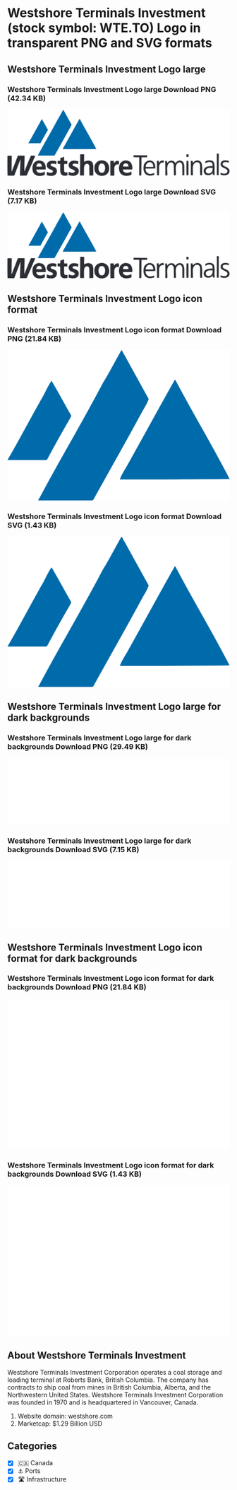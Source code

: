 # Westshore Terminals Investment (stock symbol: WTE.TO) Logo in transparent PNG and SVG formats

## Westshore Terminals Investment Logo large

### Westshore Terminals Investment Logo large Download PNG (42.34 KB)

![Westshore Terminals Investment Logo large Download PNG (42.34 KB)](/img/orig/WTE.TO_BIG-4df1bbe9.png)

### Westshore Terminals Investment Logo large Download SVG (7.17 KB)

![Westshore Terminals Investment Logo large Download SVG (7.17 KB)](/img/orig/WTE.TO_BIG-4e273503.svg)

## Westshore Terminals Investment Logo icon format

### Westshore Terminals Investment Logo icon format Download PNG (21.84 KB)

![Westshore Terminals Investment Logo icon format Download PNG (21.84 KB)](/img/orig/WTE.TO-3deb2233.png)

### Westshore Terminals Investment Logo icon format Download SVG (1.43 KB)

![Westshore Terminals Investment Logo icon format Download SVG (1.43 KB)](/img/orig/WTE.TO-64f89543.svg)

## Westshore Terminals Investment Logo large for dark backgrounds

### Westshore Terminals Investment Logo large for dark backgrounds Download PNG (29.49 KB)

![Westshore Terminals Investment Logo large for dark backgrounds Download PNG (29.49 KB)](/img/orig/WTE.TO_BIG.D-a6961fcc.png)

### Westshore Terminals Investment Logo large for dark backgrounds Download SVG (7.15 KB)

![Westshore Terminals Investment Logo large for dark backgrounds Download SVG (7.15 KB)](/img/orig/WTE.TO_BIG.D-3e15b1ce.svg)

## Westshore Terminals Investment Logo icon format for dark backgrounds

### Westshore Terminals Investment Logo icon format for dark backgrounds Download PNG (21.84 KB)

![Westshore Terminals Investment Logo icon format for dark backgrounds Download PNG (21.84 KB)](/img/orig/WTE.TO.D-84f27a8a.png)

### Westshore Terminals Investment Logo icon format for dark backgrounds Download SVG (1.43 KB)

![Westshore Terminals Investment Logo icon format for dark backgrounds Download SVG (1.43 KB)](/img/orig/WTE.TO.D-bd15a68d.svg)

## About Westshore Terminals Investment

Westshore Terminals Investment Corporation operates a coal storage and loading terminal at Roberts Bank, British Columbia. The company has contracts to ship coal from mines in British Columbia, Alberta, and the Northwestern United States. Westshore Terminals Investment Corporation was founded in 1970 and is headquartered in Vancouver, Canada.

1. Website domain: westshore.com
2. Marketcap: $1.29 Billion USD


## Categories
- [x] 🇨🇦 Canada
- [x] ⚓ Ports
- [x] 🛣️ Infrastructure
